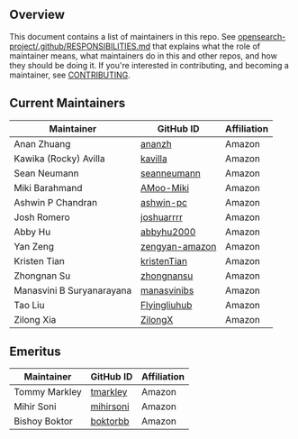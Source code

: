 ## Overview

This document contains a list of maintainers in this repo. See [opensearch-project/.github/RESPONSIBILITIES.md](https://github.com/opensearch-project/.github/blob/main/RESPONSIBILITIES.md#maintainer-responsibilities) that explains what the role of maintainer means, what maintainers do in this and other repos, and how they should be doing it. If you're interested in contributing, and becoming a maintainer, see [CONTRIBUTING](CONTRIBUTING.md).

## Current Maintainers

| Maintainer                | GitHub ID                                           | Affiliation |
| ------------------------- | --------------------------------------------------- | ----------- |
| Anan Zhuang               | [ananzh](https://github.com/ananzh)                 | Amazon      |
| Kawika (Rocky) Avilla     | [kavilla](https://github.com/kavilla)               | Amazon      |
| Sean Neumann              | [seanneumann](https://github.com/seanneumann)       | Amazon      |
| Miki Barahmand            | [AMoo-Miki](https://github.com/AMoo-Miki)           | Amazon      |
| Ashwin P Chandran         | [ashwin-pc](https://github.com/ashwin-pc)           | Amazon      |
| Josh Romero               | [joshuarrrr](https://github.com/joshuarrrr)         | Amazon      |
| Abby Hu                   | [abbyhu2000](https://github.com/abbyhu2000)         | Amazon      |
| Yan Zeng                  | [zengyan-amazon](https://github.com/zengyan-amazon) | Amazon      |
| Kristen Tian              | [kristenTian](https://github.com/kristenTian)       | Amazon      |
| Zhongnan Su               | [zhongnansu](https://github.com/zhongnansu)         | Amazon      |
| Manasvini B Suryanarayana | [manasvinibs](https://github.com/manasvinibs)       | Amazon      |
| Tao Liu                   | [Flyingliuhub](https://github.com/Flyingliuhub)     | Amazon      |
| Zilong Xia                | [ZilongX](https://github.com/ZilongX)               | Amazon      |

## Emeritus

| Maintainer    | GitHub ID                               | Affiliation |
| ------------- | --------------------------------------- | ----------- |
| Tommy Markley | [tmarkley](https://github.com/tmarkley) | Amazon      |
| Mihir Soni    | [mihirsoni](https://github.com/mihirsoni) | Amazon      |
| Bishoy Boktor | [boktorbb](https://github.com/boktorbb) | Amazon      |
